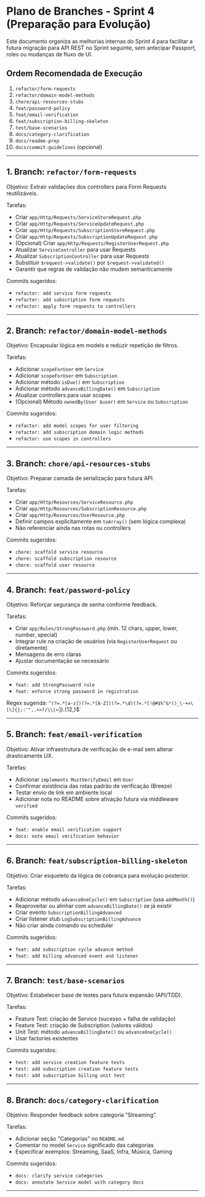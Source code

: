# Plano de Branches - Sprint 4 (Preparação para Evolução)

Este documento organiza as melhorias internas do Sprint 4 para facilitar a futura migração para API REST no Sprint seguinte, sem antecipar Passport, roles ou mudanças de fluxo de UI.

## Ordem Recomendada de Execução
1. `refactor/form-requests`
2. `refactor/domain-model-methods`
3. `chore/api-resources-stubs`
4. `feat/password-policy`
5. `feat/email-verification`
6. `feat/subscription-billing-skeleton`
7. `test/base-scenarios`
8. `docs/category-clarification`
9. `docs/readme-prep`
10. `docs/commit-guidelines` (opcional)

---
## 1. Branch: `refactor/form-requests`
Objetivo: Extrair validações dos controllers para Form Requests reutilizáveis.

Tarefas:
- Criar `app/Http/Requests/ServiceStoreRequest.php`
- Criar `app/Http/Requests/ServiceUpdateRequest.php`
- Criar `app/Http/Requests/SubscriptionStoreRequest.php`
- Criar `app/Http/Requests/SubscriptionUpdateRequest.php`
- (Opcional) Criar `app/Http/Requests/RegisterUserRequest.php`
- Atualizar `ServiceController` para usar Requests
- Atualizar `SubscriptionController` para usar Requests
- Substituir `$request->validate()` por `$request->validated()`
- Garantir que regras de validação não mudem semanticamente

Commits sugeridos:
- `refactor: add service form requests`
- `refactor: add subscription form requests`
- `refactor: apply form requests to controllers`

---
## 2. Branch: `refactor/domain-model-methods`
Objetivo: Encapsular lógica em models e reduzir repetição de filtros.

Tarefas:
- Adicionar `scopeForUser` em `Service`
- Adicionar `scopeForUser` em `Subscription`
- Adicionar método `isDue()` em `Subscription`
- Adicionar método `advanceBillingDate()` em `Subscription`
- Atualizar controllers para usar scopes
- (Opcional) Método `ownedBy(User $user)` em `Service` ou `Subscription`

Commits sugeridos:
- `refactor: add model scopes for user filtering`
- `refactor: add subscription domain logic methods`
- `refactor: use scopes in controllers`

---
## 3. Branch: `chore/api-resources-stubs`
Objetivo: Preparar camada de serialização para futura API.

Tarefas:
- Criar `app/Http/Resources/ServiceResource.php`
- Criar `app/Http/Resources/SubscriptionResource.php`
- Criar `app/Http/Resources/UserResource.php`
- Definir campos explicitamente em `toArray()` (sem lógica complexa)
- Não referenciar ainda nas rotas ou controllers

Commits sugeridos:
- `chore: scaffold service resource`
- `chore: scaffold subscription resource`
- `chore: scaffold user resource`

---
## 4. Branch: `feat/password-policy`
Objetivo: Reforçar segurança de senha conforme feedback.

Tarefas:
- Criar `app/Rules/StrongPassword.php` (mín. 12 chars, upper, lower, number, special)
- Integrar rule na criação de usuários (via `RegisterUserRequest` ou diretamente)
- Mensagens de erro claras
- Ajustar documentação se necessário

Commits sugeridos:
- `feat: add StrongPassword rule`
- `feat: enforce strong password in registration`

Regex sugerida: `^(?=.*[a-z])(?=.*[A-Z])(?=.*\d)(?=.*[!@#$%^&*()_\-+=\[\]{};:'",.<>?/\\|`~]).{12,}$`

---
## 5. Branch: `feat/email-verification`
Objetivo: Ativar infraestrutura de verificação de e-mail sem alterar drasticamente UX.

Tarefas:
- Adicionar `implements MustVerifyEmail` em `User`
- Confirmar existência das rotas padrão de verificação (Breeze)
- Testar envio de link em ambiente local
- Adicionar nota no README sobre ativação futura via middleware `verified`

Commits sugeridos:
- `feat: enable email verification support`
- `docs: note email verification behavior`

---
## 6. Branch: `feat/subscription-billing-skeleton`
Objetivo: Criar esqueleto da lógica de cobrança para evolução posterior.

Tarefas:
- Adicionar método `advanceOneCycle()` em `Subscription` (usa `addMonth()`)
- Reaproveitar ou alinhar com `advanceBillingDate()` se já existir
- Criar evento `SubscriptionBillingAdvanced`
- Criar listener stub `LogSubscriptionBillingAdvance`
- Não criar ainda comando ou scheduler

Commits sugeridos:
- `feat: add subscription cycle advance method`
- `feat: add billing advanced event and listener`

---
## 7. Branch: `test/base-scenarios`
Objetivo: Estabelecer base de testes para futura expansão (API/TDD).

Tarefas:
- Feature Test: criação de Service (sucesso + falha de validação)
- Feature Test: criação de Subscription (valores válidos)
- Unit Test: método `advanceBillingDate()` ou `advanceOneCycle()`
- Usar factories existentes

Commits sugeridos:
- `test: add service creation feature tests`
- `test: add subscription creation feature tests`
- `test: add subscription billing unit test`

---
## 8. Branch: `docs/category-clarification`
Objetivo: Responder feedback sobre categoria “Streaming”.

Tarefas:
- Adicionar seção "Categorias" no `README.md`
- Comentar no model `Service` significado das categorias
- Especificar exemplos: Streaming, SaaS, Infra, Música, Gaming

Commits sugeridos:
- `docs: clarify service categories`
- `docs: annotate Service model with category docs`

---